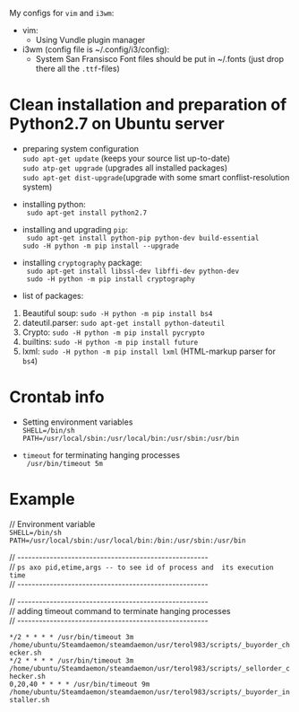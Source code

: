 My configs for ```vim``` and ```i3wm```:
* vim: 
	* Using Vundle plugin manager 
* i3wm (config file is ~/.config/i3/config):
	*  System San Fransisco Font files should be put in ~/.fonts (just drop there all the ```.ttf```-files)

# Clean installation and preparation of Python2.7 on Ubuntu server

* preparing system configuration <br />
```sudo apt-get update``` (keeps your source list up-to-date) <br />
```sudo atp-get upgrade``` (upgrades all installed packages) <br /> 
```sudo apt-get dist-upgrade```(upgrade with some smart conflist-resolution system)

* installing python: <br />
``` sudo apt-get install python2.7```

* installing and upgrading ```pip```: <br />
``` sudo apt-get install python-pip python-dev build-essential``` <br />
```sudo -H python -m pip install --upgrade```

* installing ```cryptography``` package: <br />
``` sudo apt-get install libssl-dev libffi-dev python-dev```<br />
``` sudo -H python -m pip install cryptography```

* list of packages: <br />
 1. Beautiful soup: ```sudo -H python -m pip install bs4```
 2. dateutil.parser: ```sudo apt-get install python-dateutil```
 3. Crypto: ```sudo -H python -m pip install pycrypto```
 4. builtins: ```sudo -H python -m pip install future```
 5. lxml: ```sudo -H python -m pip install lxml``` (HTML-markup parser for ```bs4```)

# Crontab info

* Setting environment variables  <br />
```SHELL=/bin/sh```  <br />
```PATH=/usr/local/sbin:/usr/local/bin:/usr/sbin:/usr/bin```

* ```timeout``` for terminating hanging processes  <br />
``` /usr/bin/timeout 5m```

# Example 
// Environment variable <br />
```SHELL=/bin/sh```
```PATH=/usr/local/sbin:/usr/local/bin:/bin:/usr/sbin:/usr/bin```

// ----------------------------------------------------- <br />
// ```ps axo pid,etime,args -- to see id of process and  its execution time``` <br />
// ----------------------------------------------------- <br />

// ----------------------------------------------------- <br />
// adding timeout command to terminate hanging processes <br />
// ----------------------------------------------------- <br />

```*/2 * * * * /usr/bin/timeout 3m /home/ubuntu/Steamdaemon/steamdaemon/usr/terol983/scripts/_buyorder_checker.sh``` <br />
```*/2 * * * * /usr/bin/timeout 3m /home/ubuntu/Steamdaemon/steamdaemon/usr/terol983/scripts/_sellorder_checker.sh``` <br />
```0,20,40 * * * * /usr/bin/timeout 9m /home/ubuntu/Steamdaemon/steamdaemon/usr/terol983/scripts/_buyorder_installer.sh```

